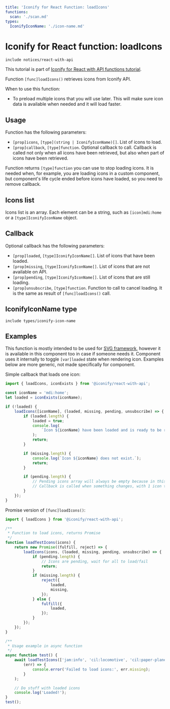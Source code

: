 ```yaml
title: 'Iconify for React Function: loadIcons'
functions:
  scan: './scan.md'
types:
  IconifyIconName: './icon-name.md'
```

# Iconify for React function: loadIcons

`include notices/react-with-api`

This tutorial is part of [Iconify for React with API functions tutorial](./index.md#functions).

Function `[func]loadIcons()` retrieves icons from Iconify API.

When to use this function:

- To preload multiple icons that you will use later. This will make sure icon data is available when needed and it will load faster.

## Usage

Function has the following parameters:

- `[prop]icons`, `[type](string | IconifyIconName)[]`. List of icons to load.
- `[prop]callback`, `[type]function`. Optional callback to call. Callback is called not only when all icons have been retrieved, but also when part of icons have been retrieved.

Function returns `[type]function` you can use to stop loading icons. It is needed when, for example, you are loading icons in a custom component, but component's life cycle ended before icons have loaded, so you need to remove callback.

## Icons list

Icons list is an array. Each element can be a string, such as `[icon]mdi:home` or a `[type]IconifyIconName` object.

## Callback

Optional callback has the following parameters:

- `[prop]loaded`, `[type]IconifyIconName[]`. List of icons that have been loaded.
- `[prop]missing`, `[type]IconifyIconName[]`. List of icons that are not available on API.
- `[prop]pending`, `[type]IconifyIconName[]`. List of icons that are still loading.
- `[prop]unsubscribe`, `[type]function`. Function to call to cancel loading. It is the same as result of `[func]loadIcons()` call.

## IconifyIconName type

`include types/iconify-icon-name`

## Examples

This function is mostly intended to be used for [SVG framework](../svg-framework/index.md), however it is available in this component too in case if someone needs it. Component uses it internally to toggle `[var]loaded` state when rendering icon. Examples below are more generic, not made specifically for component.

Simple callback that loads one icon:

```js
import { loadIcons, iconExists } from '@iconify/react-with-api';

const iconName = 'mdi:home';
let loaded = iconExists(iconName);

if (!loaded) {
	loadIcons([iconName], (loaded, missing, pending, unsubscribe) => {
		if (loaded.length) {
			loaded = true;
			console.log(
				`Icon ${iconName} have been loaded and is ready to be renderered.`
			);
			return;
		}

		if (missing.length) {
			console.log(`Icon ${iconName} does not exist.`);
			return;
		}

		if (pending.length) {
			// Pending icons array will always be empty because in this example there is only one icon to load.
			// Callback is called when something changes, with 1 icon there can only be 2 type of changes: icon has loaded or icon is missing.
		}
	});
}
```

Promise version of `[func]loadIcons()`:

```js
import { loadIcons } from '@iconify/react-with-api';

/**
 * Function to load icons, returns Promise
 */
function loadTestIcons(icons) {
	return new Promise((fulfill, reject) => {
		loadIcons(icons, (loaded, missing, pending, unsubscribe) => {
			if (pending.length) {
				// Icons are pending, wait for all to load/fail
				return;
			}
			if (missing.length) {
				reject({
					loaded,
					missing,
				});
			} else {
				fulfill({
					loaded,
				});
			}
		});
	});
}

/**
 * Usage example in async function
 */
async function test() {
	await loadTestIcons(['jam:info', 'cil:locomotive', 'cil:paper-plane']).catch(
		(err) => {
			console.error('Failed to load icons:', err.missing);
		}
	);

	// Do stuff with loaded icons
	console.log('Loaded!');
}
test();
```
